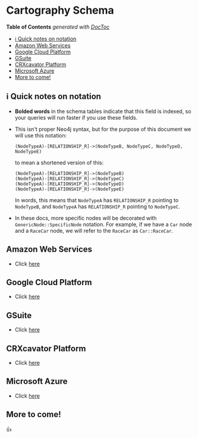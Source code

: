 # Cartography Schema

<!-- START doctoc generated TOC please keep comment here to allow auto update -->
<!-- DON'T EDIT THIS SECTION, INSTEAD RE-RUN doctoc TO UPDATE -->
**Table of Contents**  *generated with [DocToc](https://github.com/thlorenz/doctoc)*

- [ℹ️ Quick notes on notation](#-quick-notes-on-notation)
- [Amazon Web Services](#amazon-web-services)
- [Google Cloud Platform](#google-cloud-platform)
- [GSuite](#gsuite)
- [CRXcavator Platform](#crxcavator-platform)
- [Microsoft Azure](#microsoft-azure)  
- [More to come!](#more-to-come)

<!-- END doctoc generated TOC please keep comment here to allow auto update -->

## ℹ️ Quick notes on notation
- **Bolded words** in the schema tables indicate that this field is indexed, so your queries will run faster if you use these fields.

- This isn't proper Neo4j syntax, but for the purpose of this document we will use this notation:

	```
	(NodeTypeA)-[RELATIONSHIP_R]->(NodeTypeB, NodeTypeC, NodeTypeD, NodeTypeE)
	```

	to mean a shortened version of this:

	```
	(NodeTypeA)-[RELATIONSHIP_R]->(NodeTypeB)
	(NodeTypeA)-[RELATIONSHIP_R]->(NodeTypeC)
	(NodeTypeA)-[RELATIONSHIP_R]->(NodeTypeD)
	(NodeTypeA)-[RELATIONSHIP_R]->(NodeTypeE)
	```


	In words, this means that `NodeTypeA` has `RELATIONSHIP_R` pointing to `NodeTypeB`, and `NodeTypeA` has `RELATIONSHIP_R` pointing to `NodeTypeC`.

- In these docs, more specific nodes will be decorated with `GenericNode::SpecificNode` notation.  For example, if we have a `Car` node and a `RaceCar` node, we will refer to the `RaceCar` as `Car::RaceCar`.

## Amazon Web Services
- Click [here](aws.md)

## Google Cloud Platform
- Click [here](gcp.md)

## GSuite
- Click [here](gsuite.md)

## CRXcavator Platform
- Click [here](crxcavator.md)

## Microsoft Azure
- Click [here](azure.md)

## More to come!
👍
